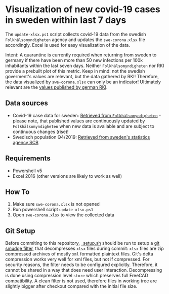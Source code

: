 # Visualization of new covid-19 cases in sweden within last 7 days
The `update-xlsx.ps1` script collects covid-19 data from the swedish `Folkhälsomyndigheten` agency and updates the `swe-corona.xlsx` file accordingly. Excel is used for easy visualization of the data.

Intent: A quarantine is currently required when returning from sweden to germany if there have been more than 50 new infections per 100k inhabitants within the last seven days. Neither `Folkhälsomyndigheten` nor RKI provide a prebuilt plot of this metric. Keep in mind: not the swedish goverment's values are relevant, but the data gathered by RKI! Therefore, the data visualized by `swe-corona.xlsx` can only be an indicator! Ultimately relevant are the [values published by german RKI](https://www.rki.de/DE/Content/InfAZ/N/Neuartiges_Coronavirus/Quarantaene_Einreisen_Deutschland.html).

## Data sources
 - Covid-19 case data for sweden: [Retrieved from `Folkhälsomyndigheten`](https://www.folkhalsomyndigheten.se/smittskydd-beredskap/utbrott/aktuella-utbrott/covid-19/bekraftade-fall-i-sverige/) - please note, that published values are continuously updated by `Folkhälsomyndigheten` when new data is available and are subject to continuous changes (rise)!
 - Swedisch population Q4/2019: [Retrieved from sweden's statistics agency SCB](https://www.scb.se/en/finding-statistics/statistics-by-subject-area/population/population-composition/population-statistics/pong/tables-and-graphs/quarterly-population-statistics--municipalities-counties-and-the-whole-country/quarter-4-2019/)

## Requirements
 - Powershell v5
 - Excel 2016 (other versions are likely to work as well)
 
## How To
 1. Make sure `swe-corona.xlsx` is not opened
 2. Run powershell script `update-xlsx.ps1`
 3. Open `swe-corona.xlsx` to view the collected data
 
## Git Setup
Before commiting to this repository, [_setup.sh](_setup.sh) should be run to
setup a [git smudge filter](https://www.git-scm.com/docs/gitattributes#_filter),
that decompresses `xlsx` files during commit: `xlsx` files are zip compressed
archives of mostly `xml` formatted plaintext files. Git's delta compression
works very well for xml files, but not if compressed. For security reasons, the
filter needs to be configured explicitly. Therefore, it cannot be shared in a
way that does need user interaction. Decompressing is done using compression
level `store` which preserves full FreeCAD compatibility. A clean filter is not
used, therefore files in working tree are slightly bigger after checkout
compared with the initial file size.